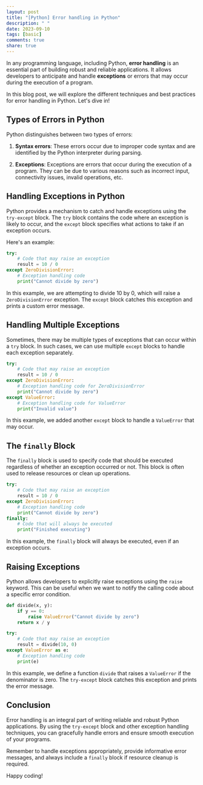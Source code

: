 ```yaml
---
layout: post
title: "[Python] Error handling in Python"
description: " "
date: 2023-09-10
tags: [basic]
comments: true
share: true
---
```


In any programming language, including Python, **error handling** is an essential part of building robust and reliable applications. It allows developers to anticipate and handle **exceptions** or errors that may occur during the execution of a program.

In this blog post, we will explore the different techniques and best practices for error handling in Python. Let's dive in!

## Types of Errors in Python
Python distinguishes between two types of errors:

1. **Syntax errors**: These errors occur due to improper code syntax and are identified by the Python interpreter during parsing.
   
2. **Exceptions**: Exceptions are errors that occur during the execution of a program. They can be due to various reasons such as incorrect input, connectivity issues, invalid operations, etc.

## Handling Exceptions in Python

Python provides a mechanism to catch and handle exceptions using the `try-except` block. The `try` block contains the code where an exception is likely to occur, and the `except` block specifies what actions to take if an exception occurs.

Here's an example:

```python
try:
    # Code that may raise an exception
    result = 10 / 0
except ZeroDivisionError:
    # Exception handling code
    print("Cannot divide by zero")
```

In this example, we are attempting to divide 10 by 0, which will raise a `ZeroDivisionError` exception. The `except` block catches this exception and prints a custom error message.

## Handling Multiple Exceptions

Sometimes, there may be multiple types of exceptions that can occur within a `try` block. In such cases, we can use multiple `except` blocks to handle each exception separately.

```python
try:
    # Code that may raise an exception
    result = 10 / 0
except ZeroDivisionError:
    # Exception handling code for ZeroDivisionError
    print("Cannot divide by zero")
except ValueError:
    # Exception handling code for ValueError
    print("Invalid value")
```

In this example, we added another `except` block to handle a `ValueError` that may occur.

## The `finally` Block

The `finally` block is used to specify code that should be executed regardless of whether an exception occurred or not. This block is often used to release resources or clean up operations.

```python
try:
    # Code that may raise an exception
    result = 10 / 0
except ZeroDivisionError:
    # Exception handling code
    print("Cannot divide by zero")
finally:
    # Code that will always be executed
    print("Finished executing")
```

In this example, the `finally` block will always be executed, even if an exception occurs.

## Raising Exceptions

Python allows developers to explicitly raise exceptions using the `raise` keyword. This can be useful when we want to notify the calling code about a specific error condition.

```python
def divide(x, y):
    if y == 0:
        raise ValueError("Cannot divide by zero")
    return x / y

try:
    # Code that may raise an exception
    result = divide(10, 0)
except ValueError as e:
    # Exception handling code
    print(e)
```

In this example, we define a function `divide` that raises a `ValueError` if the denominator is zero. The `try-except` block catches this exception and prints the error message.

## Conclusion

Error handling is an integral part of writing reliable and robust Python applications. By using the `try-except` block and other exception handling techniques, you can gracefully handle errors and ensure smooth execution of your programs.

Remember to handle exceptions appropriately, provide informative error messages, and always include a `finally` block if resource cleanup is required.

Happy coding!